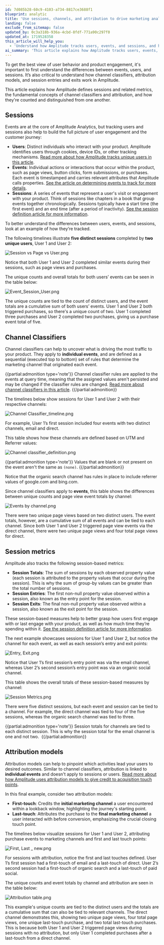 ```yaml
---
id: 7d085b28-60c9-4103-a734-8817ce3688f1
blueprint: analytic
title: 'Use sessions, channels, and attribution to drive marketing analytics'
landing: false
exclude_from_sitemap: false
updated_by: 0c3a318b-936a-4cbd-8fdf-771a90c297f0
updated_at: 1719528358
this_article_will_help_you:
  - 'Understand how Amplitude tracks users, events, and sessions, and how they relate to marketing channel classifiers and attribution models'
ai_summary: 'This article explains how Amplitude tracks users, events, and sessions, and how to use channel classifiers, attribution models, and session metrics. You can understand user engagement, track sessions like chapters in a book, and analyze user behavior through events. Channel classifiers help identify marketing channels, while attribution models credit touchpoints leading to desired outcomes. Session metrics like totals, entries, and exits provide insights into user engagement. By understanding these concepts, you can gain a comprehensive view of user behavior and product engagement in Amplitude.'
---
```

To get the best view of user behavior and product engagement, it's important to first understand the differences between events, users, and sessions. It’s also critical to understand how channel classifiers, attribution models, and session entries and exits work in Amplitude.

This article explains how Amplitude defines sessions and related metrics, the fundamental concepts of channel classifiers and attribution, and how they're counted and distinguished from one another.

## Sessions

Events are at the core of Amplitude Analytics, but tracking users and sessions also help to build the full picture of user engagement and the customer journey:

* **Users**: Distinct individuals who interact with your product. Amplitude identifies users through cookies, device IDs, or other tracking mechanisms. [Read more about how Amplitude tracks unique users in this article](/docs/data/sources/instrument-track-unique-users).
* **Events**: Individual actions or interactions that occur within the product, such as page views, button clicks, form submissions, or purchases. Each event is timestamped and carries relevant attributes that Amplitude calls properties. [See the article on determining events to track for more details](/docs/get-started/select-events).
* **Sessions**: A series of events that represent a user's visit or engagement with your product. Think of sessions like chapters in a book that group events together chronologically. Sessions typically have a start time (the first event) and an end time (after a period of inactivity). [See the session definition article for more information](/docs/data/sources/instrument-track-sessions).

To better understand the differences between users, events, and sessions, look at an example of how they’re tracked.

The following timelines illustrate **five distinct sessions** completed by **two unique users**, User 1 and User 2:

![Session vs Page vs User.png](/docs/output/img/analytics/session-vs-page-vs-user-png.png)

Notice that both User 1 and User 2 completed similar events during their sessions, such as page views and purchases.

The unique counts and overall totals for both users’ events can be seen in the table below:

![Event_Session_User.png](/docs/output/img/analytics/event-session-user-png.png)

The unique counts are tied to the count of distinct users, and the event totals are a cumulative sum of both users’ events. User 1 and User 2 both triggered purchases, so there's a unique count of two. User 1 completed three purchases and User 2 completed two purchases, giving us a purchase event total of five.

## Channel Classifiers

Channel classifiers can help to uncover what is driving the most traffic to your product. They apply to **individual events**, and are defined as a sequential (executed top to bottom) set of rules that determine the marketing channel that originated each event.

{{partial:admonition type='note'}}
 Channel classifier rules are applied to the events at query time, meaning that the assigned values aren't persisted and may be changed if the classifier rules are changed. [Read more about channel classifiers in this article](/docs/data/channels).
{{/partial:admonition}}

The timelines below show sessions for User 1 and User 2 with their respective channels:

![Channel Classifier_timeline.png](/docs/output/img/analytics/channel-classifier-timeline-png.png)

For example, User 1’s first session included four events with two distinct channels, email and direct.

This table shows how these channels are defined based on UTM and Referrer values:

![Channel classifier_definition.png](/docs/output/img/analytics/channel-classifier-definition-png.png)

{{partial:admonition type='note'}}
 Values that are blank or not present on the event aren't the same as `(none)`.
{{/partial:admonition}}

Notice that the organic search channel has rules in place to include referrer values of google.com and bing.com.

Since channel classifiers apply to **events**, this table shows the differences between unique counts and page view event totals by channel:

![Events by channel.png](/docs/output/img/analytics/events-by-channel-png.png)

There were two unique page views based on two distinct users. The event totals, however, are a cumulative sum of all events and can be tied to each channel. Since both User 1 and User 2 triggered page view events via the direct channel, there were two unique page views and four total page views for direct.

## Session metrics

Amplitude also tracks the following session-based metrics:

* **Session Totals**: The sum of sessions by each observed property value (each session is attributed to the property values that occur during the session). This is why the sum of group-by values can be greater than the total number of sessions.
* **Session Entries**: The first non-null property value observed within a session, also known as the entry point for the session.
* **Session Exits**: The final non-null property value observed within a session, also known as the exit point for the session.

These session-based measures help to better grasp how users first engage with or last engage with your product, as well as how much time they’re spending within it. [See the session definition article for more information](/docs/data/sources/instrument-track-sessions).

The next example showcases sessions for User 1 and User 2, but notice the channel for each event, as well as each session’s entry and exit points:

![Entry, Exit.png](/docs/output/img/analytics/entry-exit-png.png)

Notice that User 1’s first session’s entry point was via the email channel, whereas User 2’s second session’s entry point was via an organic social channel.

This table shows the overall totals of these session-based measures by channel:

![Session Metrics.png](/docs/output/img/analytics/session-metrics-png.png)

There were five distinct sessions, but each event and session can be tied to a channel. For example, the direct channel was tied to four of the five sessions, whereas the organic search channel was tied to three.

{{partial:admonition type='note'}}
 Session totals for channels are tied to each distinct session. This is why the session total for the email channel is one and not two. 
{{/partial:admonition}}

## Attribution models

Attribution models can help to pinpoint which activities lead your users to desired outcomes. Similar to channel classifiers, attribution is linked to **individual events** and doesn't apply to sessions or users. [Read more about how Amplitude uses attribution models to give credit to acquisition touch points](/docs/analytics/charts/data-tables/data-tables-attribute-credit).

In this final example, consider two attribution models:

* **First-touch**: Credits the **initial marketing channel** a user encountered within a lookback window, highlighting the journey's starting point.
* **Last-touch**: Attributes the purchase to the **final marketing channel** a user interacted with before conversion, emphasizing the crucial closing touch point.

The timelines below visualize sessions for User 1 and User 2, attributing purchase events to marketing channels and first and last touch points: 

![First, Last _ new.png](/docs/output/img/analytics/first-last-new-png.png)

For sessions with attribution, notice the first and last touches defined. User 1’s first session had a first-touch of email and a last-touch of direct. User 2’s second session had a first-touch of organic search and a last-touch of paid social.

The unique counts and event totals by channel and attribution are seen in the table below:

![Attribution table.png](/docs/output/img/analytics/attribution-table-png.png)

This example's unique counts are tied to the distinct users and the totals are a cumulative sum that can also be tied to relevant channels. The direct channel demonstrates this, showing two unique page views, four total page views, one unique last-touch purchase, and two total last-touch purchases. This is because both User 1 and User 2 triggered page views during sessions with no attribution, but only User 1 completed purchases after a last-touch from a direct channel.